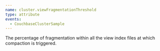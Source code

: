 ```yaml
---
name: cluster.viewFragmentationThreshold
type: attribute
events:
  - CouchbaseClusterSample
---
```


The percentage of fragmentation within all the view index files at which compaction is triggered.